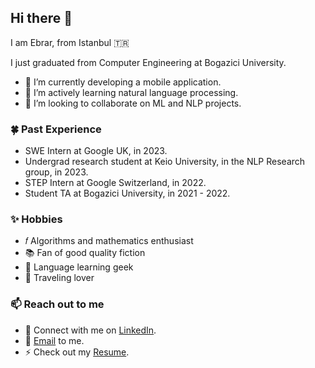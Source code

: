 ## Hi there 👋

I am Ebrar, from Istanbul 🇹🇷

I just graduated from Computer Engineering at Bogazici University. 

<!---
![Top Languages](https://github-readme-stats.vercel.app/api/top-langs/?username=ebrarkiziloglu&hide_progress=false&theme=chartreuse-dark&hide=jupyter%20notebook&layout=compact)
-->

- 📱 I’m currently developing a mobile application.
- 💬 I’m actively learning natural language processing. 
- 👯 I’m looking to collaborate on ML and NLP projects.

### 🍀 Past Experience
- SWE Intern at Google UK, in 2023.
- Undergrad research student at Keio University, in the NLP Research group, in 2023.
- STEP Intern at Google Switzerland, in 2022.
- Student TA at Bogazici University, in 2021 - 2022.

### ✨ Hobbies
- 𝑓  Algorithms and mathematics enthusiast
- 📚 Fan of good quality fiction
- 💬 Language learning geek
- 🧳 Traveling lover

### 📫 Reach out to me
- 👔 Connect with me on [LinkedIn](https://www.linkedin.com/in/ebrarkiziloglu/).
- 📧 [Email](ebrarkiziloglu@gmail.com) to me.
- ⚡ Check out my [Resume](https://drive.google.com/file/d/1LeIUgnr4_qD2vjT8xFguAarW_N5dExt9/view?usp=sharing).
